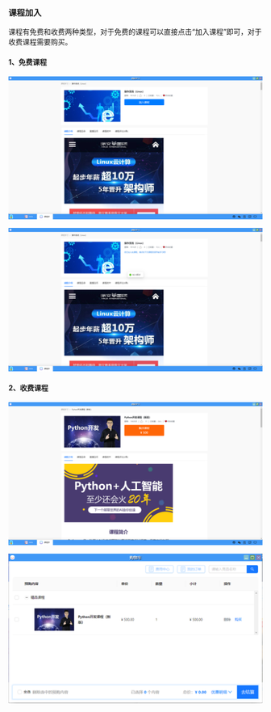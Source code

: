 ### 课程加入
课程有免费和收费两种类型，对于免费的课程可以直接点击“加入课程”即可，对于收费课程需要购买。

#### 1、免费课程
![alt text](./courselearning02.png)

![alt text](./courselearning03.png)

#### 2、收费课程
![alt text](./courselearning04.png)

![alt text](./courselearning05.png)